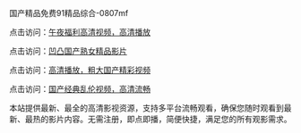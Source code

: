 国产精品免费91精品综合-0807mf

点击访问：<a href="https://heiliaoxqkkct.pages.dev">午夜福利高清视频，高清播放</a>

点击访问：<a href="https://heiliaoxwd5i8.pages.dev">凹凸国产熟女精品影片</a>

点击访问：<a href="https://heiliaowt0d7p.pages.dev">高清播放，粗大国产精彩视频</a>

点击访问：<a href="https://heiliaoga6s9v.pages.dev">国产经典乱伦视频，高清流畅</a>

本站提供最新、最全的高清影视资源，支持多平台流畅观看，确保您随时观看到最新、最热的影片内容。无需注册，即点即播，简便快捷，满足您的所有观影需求。

<span style="display:none;">[Canonical link](https://github.com/qs20250708/qs5 ）</span>
